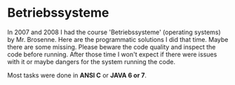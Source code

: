 # Betriebssysteme
In 2007 and 2008 I had the course 'Betriebssysteme' (operating systems) by Mr. Brosenne. Here are the programmatic
solutions I did that time. Maybe there are some missing. Please beware the code quality and inspect the code before
running. After those time I won't expect if there were issues with it or maybe dangers for the system running the code.

Most tasks were done in **ANSI C** or **JAVA 6 or 7**.